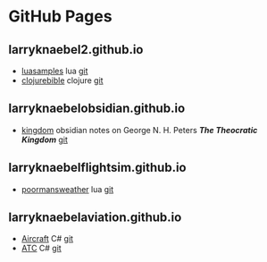 # GitHub Pages

## larryknaebel2.github.io

- [luasamples](https://larryknaebel2.github.io/luasamples/) lua [git](https://github.com/larryknaebel2/luasamples.git)
- [clojurebible](https://larryknaebel2.github.io/clojure-bible/) clojure [git](https://github.com/larryknaebel2/clojure-bible.git)

## larryknaebelobsidian.github.io

- [kingdom](https://larryknaebelobsidian.github.io/kingdom/) obsidian notes on George N. H. Peters ***The Theocratic Kingdom*** [git](https://github.com/larryknaebelobsidian/kingdom.git)

## larryknaebelflightsim.github.io

- [poormansweather](https://larryknaebelflightsim.github.io/poormansweather/) lua [git](https://github.com/larryknaebelflightsim/poormansweather.git)

## larryknaebelaviation.github.io

- [Aircraft](https://larryknaebelaviation.github.io/Aircraft) C# [git](https://github.com/larryknaebelaviation/Aircraft.git)
- [ATC](https://larryknaebelaviation.github.io/ATC) C# [git](https://github.com/larryknaebelaviation/ATC.git)
  



